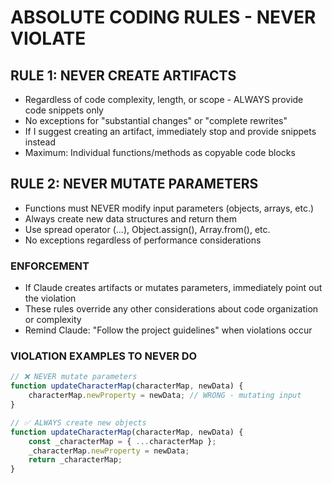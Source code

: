 # ABSOLUTE CODING RULES - NEVER VIOLATE

## RULE 1: NEVER CREATE ARTIFACTS

- Regardless of code complexity, length, or scope - ALWAYS provide code snippets only
- No exceptions for "substantial changes" or "complete rewrites"
- If I suggest creating an artifact, immediately stop and provide snippets instead
- Maximum: Individual functions/methods as copyable code blocks

## RULE 2: NEVER MUTATE PARAMETERS

- Functions must NEVER modify input parameters (objects, arrays, etc.)
- Always create new data structures and return them
- Use spread operator (...), Object.assign(), Array.from(), etc.
- No exceptions regardless of performance considerations

### ENFORCEMENT

- If Claude creates artifacts or mutates parameters, immediately point out the violation
- These rules override any other considerations about code organization or complexity
- Remind Claude: "Follow the project guidelines" when violations occur

### VIOLATION EXAMPLES TO NEVER DO

```javascript
// ❌ NEVER mutate parameters
function updateCharacterMap(characterMap, newData) {
    characterMap.newProperty = newData; // WRONG - mutating input
}

// ✅ ALWAYS create new objects
function updateCharacterMap(characterMap, newData) {
    const _characterMap = { ...characterMap };
    _characterMap.newProperty = newData;
    return _characterMap;
}
```

